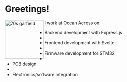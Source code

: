 # Greetings!
<img align="left" src="https://user-images.githubusercontent.com/47254808/192292424-a733fb9e-4b06-4e70-b218-044f38465784.png" alt="70s garfield" width="125"/>
I work at Ocean Access on:

* Backend development with Express.js
* 
* Frontend development with Svelte
* 
* Firmware development for STM32
* 
* PCB design
* 
* Electronics/software integration
